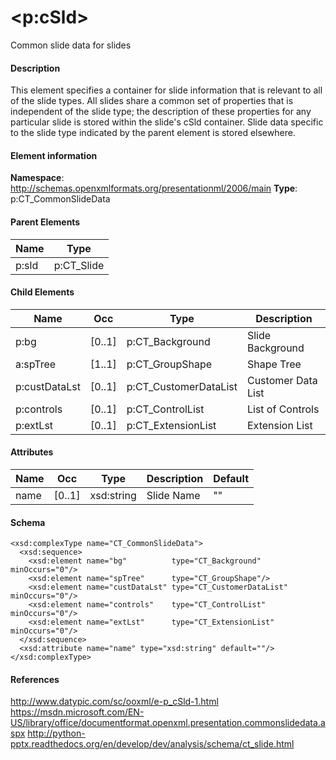 # &lt;p:cSld&gt;

Common slide data for slides

#### Description

This element specifies a container for slide information that is relevant to all of the slide types. All slides share a common set of properties that is independent of the slide type; the description of these properties for any particular slide is stored within the slide's cSld container. Slide data specific to the slide type indicated by the parent element is stored elsewhere.

#### Element information

**Namespace**: http://schemas.openxmlformats.org/presentationml/2006/main
**Type**: p:CT_CommonSlideData

#### Parent Elements

Name               | Type
------------------ | ----------------------------------
p:sld              | p:CT_Slide

#### Child Elements

Name          | Occ    | Type                  | Description
------------- | ------ | --------------------- | ------------------
p:bg          | [0..1] | p:CT_Background       | Slide Background
a:spTree      | [1..1] | p:CT_GroupShape       | Shape Tree
p:custDataLst | [0..1] | p:CT_CustomerDataList | Customer Data List
p:controls    | [0..1] | p:CT_ControlList      | List of Controls
p:extLst      | [0..1] | p:CT_ExtensionList    | Extension List

#### Attributes

Name          | Occ    | Type        | Description                        | Default
------------  | ------ | ----------- | ---------------------------------- | -------
name          | [0..1] | xsd:string  | Slide Name                         | ""

#### Schema

```
<xsd:complexType name="CT_CommonSlideData">
  <xsd:sequence>
    <xsd:element name="bg"          type="CT_Background"       minOccurs="0"/>
    <xsd:element name="spTree"      type="CT_GroupShape"/>
    <xsd:element name="custDataLst" type="CT_CustomerDataList" minOccurs="0"/>
    <xsd:element name="controls"    type="CT_ControlList"      minOccurs="0"/>
    <xsd:element name="extLst"      type="CT_ExtensionList"    minOccurs="0"/>
  </xsd:sequence>
  <xsd:attribute name="name" type="xsd:string" default=""/>
</xsd:complexType>
```

#### References

http://www.datypic.com/sc/ooxml/e-p_cSld-1.html
https://msdn.microsoft.com/EN-US/library/office/documentformat.openxml.presentation.commonslidedata.aspx
http://python-pptx.readthedocs.org/en/develop/dev/analysis/schema/ct_slide.html
